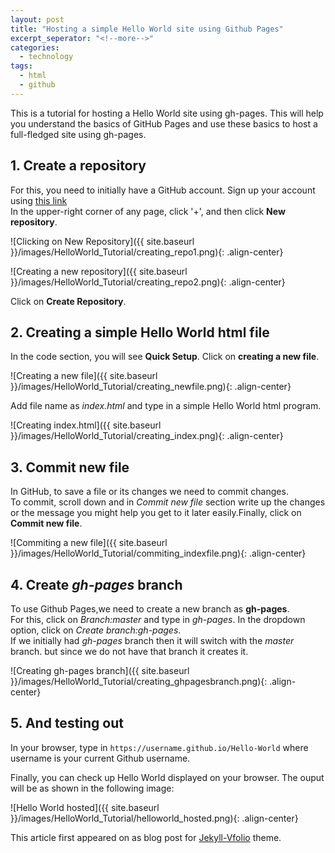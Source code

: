 ```yaml
---
layout: post
title: "Hosting a simple Hello World site using Github Pages"
excerpt_seperator: "<!--more-->"
categories:
  - technology
tags:
  - html
  - github
---
```

This is a tutorial for hosting a Hello World site using gh-pages. This will help you understand the basics of GitHub Pages and use these basics to host a full-fledged site using gh-pages.

<!--more-->

## 1. Create a repository   

  For this, you need to initially have a GitHub account. Sign up your account using [this link](https://github.com/)   
  In the upper-right corner of any page, click '+', and then click **New repository**.

  ![Clicking on New Repository]({{ site.baseurl }}/images/HelloWorld_Tutorial/creating_repo1.png){: .align-center}

  ![Creating a new repository]({{ site.baseurl }}/images/HelloWorld_Tutorial/creating_repo2.png){: .align-center}   

  Click on **Create Repository**.  

## 2. Creating a simple Hello World html file

  In the code section, you will see **Quick Setup**. Click on **creating a new file**.   

  ![Creating a new file]({{ site.baseurl }}/images/HelloWorld_Tutorial/creating_newfile.png){: .align-center}

  Add file name as *index.html* and type in a simple Hello World html program.

  ![Creating index.html]({{ site.baseurl }}/images/HelloWorld_Tutorial/creating_index.png){: .align-center}

## 3. Commit new file

  In GitHub, to save a file or its changes we need to commit changes.   
  To commit, scroll down and in *Commit new file* section write up the changes or the message you might help you get to it later easily.Finally, click on **Commit new file**.

  ![Commiting a new file]({{ site.baseurl }}/images/HelloWorld_Tutorial/commiting_indexfile.png){: .align-center}

## 4. Create *gh-pages* branch

  To use Github Pages,we need to create a new branch as **gh-pages**.   
  For this, click on *Branch:master* and type in *gh-pages*. In the dropdown option, click on *Create branch:gh-pages*.   
  If we initially had *gh-pages* branch then it will switch with the *master* branch. but since we do not have that branch it creates it.

  ![Creating gh-pages branch]({{ site.baseurl }}/images/HelloWorld_Tutorial/creating_ghpagesbranch.png){: .align-center}

## 5. And testing out

  In your browser, type in `https://username.github.io/Hello-World` where username is your current Github username.

  Finally, you can check up Hello World displayed on your browser. The ouput will be as shown in the following image:

  ![Hello World hosted]({{ site.baseurl }}/images/HelloWorld_Tutorial/helloworld_hosted.png){: .align-center}

This article first appeared on as blog post for [Jekyll-Vfolio](https://github.com/ravigupta-art/jekyll-vfolio) theme.
